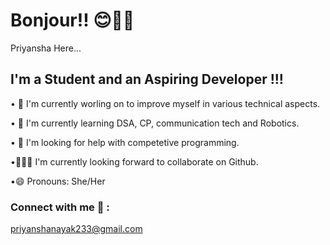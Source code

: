 # Bonjour!! 😊🙋‍♀️
Priyansha Here...

## I'm a Student and an Aspiring Developer !!!
• 🔭 I'm currently worling on to improve myself in various technical aspects.

• 🌱 I'm currently learning DSA, CP, communication tech and Robotics.

• 🤔 I'm looking for help with competetive programming.

•👀👯‍♀️ I'm currently looking forward to collaborate on Github.

•😄 Pronouns: She/Her

### Connect with me 🤝 :
priyanshanayak233@gmail.com
